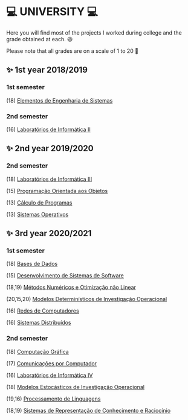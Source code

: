 # :computer: UNIVERSITY :computer:

Here you will find most of the projects I worked during college and the grade obtained at each. 😃

Please note that all grades are on a scale of 1 to 20 🙂

## :sparkles: 1st year 2018/2019
### 1st semester
(18) [Elementos de Engenharia de Sistemas](https://github.com/rita-peixoto/uminho-lei/tree/main/1YEAR/1st/EES)

### 2nd semester
(16) [Laboratórios de Informática II](https://github.com/rita-peixoto/uminho-lei/tree/main/1YEAR/2nd/LI2)

## :sparkles: 2nd year 2019/2020
### 2nd semester
(18) [Laboratórios de Informática III](https://github.com/rita-peixoto/uminho-lei/tree/main/2YEAR/2nd/LI3)

(15) [Programação Orientada aos Objetos](https://github.com/rita-peixoto/uminho-lei/tree/main/2YEAR/2nd/POO)

(13) [Cálculo de Programas](https://github.com/rita-peixoto/uminho-lei/tree/main/2YEAR/2nd/CP)

(13) [Sistemas Operativos](https://github.com/rita-peixoto/uminho-lei/tree/main/2YEAR/2nd/SO)

## :sparkles: 3rd year 2020/2021
### 1st semester

(18) [Bases de Dados](https://github.com/rita-peixoto/uminho-lei/tree/main/3YEAR/1st/BD)

(15) [Desenvolvimento de Sistemas de Software](https://github.com/rita-peixoto/uminho-lei/tree/main/3YEAR/1st/DSS)

(18,19) [Métodos Numéricos e Otimização não Linear](https://github.com/rita-peixoto/uminho-lei/tree/main/3YEAR/1st/MNONL)

(20,15,20) [Modelos Determinísticos de Investigação Operacional](https://github.com/rita-peixoto/uminho-lei/tree/main/3YEAR/1st/MDIO)

(16) [Redes de Computadores](https://github.com/rita-peixoto/uminho-lei/tree/main/3YEAR/1st/RC)

(16) [Sistemas Distribuídos](https://github.com/rita-peixoto/uminho-lei/tree/main/3YEAR/1st/SD)


### 2nd semester

(18) [Computação Gráfica](https://github.com/rita-peixoto/uminho-lei/tree/main/3YEAR/2nd/CG)

(17) [Comunicações por Computador](https://github.com/rita-peixoto/uminho-lei/tree/main/3YEAR/2nd/CC)

(16) [Laboratórios de Informática IV](https://github.com/rita-peixoto/uminho-lei/tree/main/3YEAR/2nd/LI4)

(18) [Modelos Estocásticos de Investigação Operacional](https://github.com/rita-peixoto/uminho-lei/tree/main/3YEAR/2nd/MEIO)

(19,16) [Processamento de Linguagens](https://github.com/rita-peixoto/uminho-lei/tree/main/3YEAR/2nd/PL)

(18,19) [Sistemas de Representação de Conhecimento e Raciocínio](https://github.com/rita-peixoto/uminho-lei/tree/main/3YEAR/2nd/SRCR)







